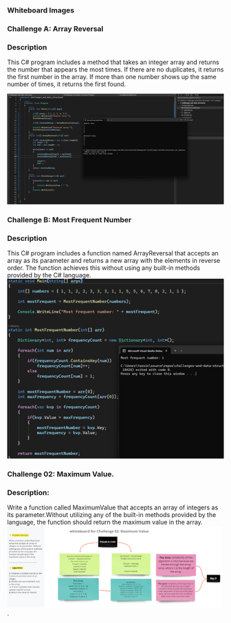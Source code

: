 ### Whiteboard Images

### Challenge A: Array Reversal
### Description 
This C# program includes a method that takes an integer array and returns the number that appears the most times. If there are no duplicates, it returns the first number in the array. If more than one number shows up the same number of times, it returns the first found.

![Array Reversal Whiteboard](./whiteboard-challenges/Array-Reversal.png)

### Challenge B: Most Frequent Number
### Description 
This C# program includes a function named ArrayReversal that accepts an array as its parameter and returns a new array with the elements in reverse order. The function achieves this without using any built-in methods provided by the C# language.
![Most Frequent Number Whiteboard](./whiteboard-challenges/Most-FrequentNumber.png)




### Challenge 02: Maximum Value.
### Description:
Write a function called MaximumValue that accepts an array of integers as its parameter.Without utilizing any of the built-in methods provided by the language, the function should return the maximum value in the array.
![Maximum Value Whiteboard](./whiteboard-challenges/Maximum-Value.png).

